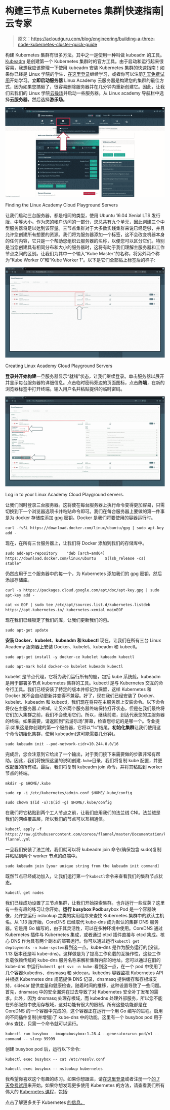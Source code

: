 # 构建三节点 Kubernetes 集群|快速指南|云专家

> 原文：<https://acloudguru.com/blog/engineering/building-a-three-node-kubernetes-cluster-quick-guide>

构建 Kubernetes 集群有很多方法。其中之一是使用一种叫做 kubeadm 的工具。 [Kubeadm](https://acloudguru.com/hands-on-labs/building-a-kubernetes-cluster-with-kubeadm) 是创建第一个 Kubernetes 集群时的官方工具。由于启动和运行起来很容易，我想我应该整理一下使用 kubeadm 安装 Kubernetes 集群的快速指南！如果你已经是 Linux 学院的学生，[在这里登录](https://linuxacademy.com/login?utm_source)继续学习，或者你可以注册[7 天免费试用](https://linuxacademy.com/pricing?utm_source)开始学习。**立即启动服务器** Linux Academy 云服务器是构建您的集群的最佳方式，因为如果您搞砸了，很容易删除服务器并在几分钟内重新创建它。因此，让我们去我们的 Linux 学院[云操场](https://wpengine.linuxacademy.com/linux-academy/introducing-cloud-playground-even-more-hands-on-training-features/?utm_source)并启动一些服务器。从 Linux academy 导航栏中选择**云服务器**，然后选择**游乐场**。

[![linux-academy-cloud-playground](img/5aabbc372da60e79d4af108498912893.png)](https://linuxacademy.com)

Finding the Linux Academy Cloud Playground Servers

让我们启动三台服务器，都是相同的类型，使用 Ubuntu 16.04 Xenial LTS 发行版，中等大小。作为您的帐户访问的一部分，您总共有九个单元，因此创建三个中型服务器将足以达到该容量。三节点集群对于大多数实践集群来说已经足够，并且允许您创建所有想要的资源。我们将为服务器添加一个标签，这不会改变机器本身的任何内容，它只是一个帮助您组织云服务器的名称，以便您可以区分它们。特别是当您创建具有相同分布和大小的服务器时，这将有助于我们理解主服务器和工作节点之间的区别。让我们为其中一个输入“Kube Master”的名称，将另外两个称为“Kube Worker 0”和“Kube Worker 1”。以下是它们全部贴上标签后的样子:

[![cloud playground - linux academy](img/746de9f95d1a37d9960a3ecb0b611b0e.png)](https://linuxacademy.com)

Creating Linux Academy Cloud Playground Servers

**登录并开始构建**一旦服务器显示“就绪”状态，让我们继续登录。单击服务器以展开并显示每台服务器的详细信息。点击临时密码旁边的页面图标，点击**终端**，在新的浏览器标签中打开终端。输入用户名并粘贴提供的临时密码。

[![cloud playground - linux academy](img/00290037a3d1d2b7df4e89ca1d09bc0a.png)](https://linuxacademy.com)

Log in to your Linux Academy Cloud Playground servers.

让我们同时登录三台服务器。这将使在每台服务器上执行命令变得更加容易，只需切换到下一个浏览器选项卡并粘贴命令即可。我们在每台服务器上要做的第一件事是为 docker 存储库添加 gpg 密钥。Docker 是我们将要使用的容器运行时。

```
curl -fsSL https://download.docker.com/linux/ubuntu/gpg | sudo apt-key add -
```

现在，在所有三台服务器上，让我们将 Docker 添加到我们的存储库中。

```
sudo add-apt-repository    "deb [arch=amd64] https://download.docker.com/linux/ubuntu    $(lsb_release -cs)    stable"
```

仍然应用于三个服务器中的每一个，为 Kubernetes 添加我们的 gpg 密钥，然后添加存储库。

```
curl -s https://packages.cloud.google.com/apt/doc/apt-key.gpg | sudo apt-key add -
```

```
cat << EOF | sudo tee /etc/apt/sources.list.d/kubernetes.listdeb https://apt.kubernetes.io/ kubernetes-xenial mainEOF
```

现在我们已经锁定了我们的库，让我们更新我们的包。

```
sudo apt-get update
```

**安装 Docker、kubelet、kubeadm 和 kubectl** 现在，让我们在所有三台 Linux Academy 服务器上安装 Docker、kubelet、kubeadm 和 kubectl。

```
sudo apt-get install -y docker-ce kubelet kubeadm kubectl
```

```
sudo apt-mark hold docker-ce kubelet kubeadm kubectl
```

kubelet 是节点代理，它将为我们运行所有的舱，包括 kube 系统舱。kubeadm 是用于部署多节点 kubernetes 集群的工具。kubectl 是与 Kubernetes 交互的命令行工具。我们已经安装了特定的版本并标记为保留，这样 Kubernetes 和 Docker 就不会自动更新并变得不兼容。好了，现在我们已经安装了 Docker、kubelet、kubeadm 和 kubectl，我们现在将只在主服务器上安装命令。以下命令将仅在主服务器*上完成*。让另外两个服务器终端保持打开状态，但是在我们最终将它们加入集群之前，我们不会使用它们。所以，继续前进，到达代表您的主服务器的终端。如果需要，请返回到“云游乐场”屏幕，检查您标记的是哪一个。专业提示:如果这是你创建的第一个服务器，它将以“1c”结尾。**初始化集群**让我们使用这个命令初始化集群，使用 kubeadm(这可能需要几分钟)。

```
sudo kubeadm init --pod-network-cidr=10.244.0.0/16
```

完成后，您会注意到它给出了一个输出，对于我们接下来需要做的步骤非常有帮助。因此，我们将按照这里的说明创建`.kube`目录，我们将复制 kube 配置，并更改配置的所有权。最后，我们将复制 kubeadm join 命令，并将其粘贴到 worker 节点的终端。

```
mkdir -p $HOME/.kube
```

```
sudo cp -i /etc/kubernetes/admin.conf $HOME/.kube/config
```

```
sudo chown $(id -u):$(id -g) $HOME/.kube/config
```

在我们将它粘贴到两个工人节点之前，让我们应用我们的法兰绒 CNI。法兰绒是我们的网络覆盖层，所以我们的节点可以互相通信。

```
kubectl apply -f https://raw.githubusercontent.com/coreos/flannel/master/Documentation/kube-flannel.yml
```

一旦我们安装了法兰绒，我们就可以将 kubeadm join 命令(确保包含 sudo)复制并粘贴到两个 worker 节点的终端中。

```
sudo kubeadm join [your unique string from the kubeadm init command]
```

既然节点已经成功加入，让我们运行第一个`kubectl`命令来查看我们的集群节点状态。

```
kubectl get nodes
```

我们已经成功设置了三节点集群，让我们开始探索集群。也许运行一些豆荚？这里有一些有趣的练习让你开始。**运行 busybox Pod**busybox Pod 是一个容器映像，允许您运行 nslookup 之类的实用程序来查找 Kubernetes 集群中的默认主机名。从 1.13 版开始，CoreDNS 已经取代 kube-dns 成为默认的集群 DNS 服务器。它是用 Go 编写的，由于其灵活性，可以在多种环境中使用。CoreDNS 通过 Kubernetes 插件与 Kubernetes 集成，或者通过 etcd 插件直接与 etcd 集成。核心 DNS 作为具有两个副本的部署运行。你可以通过运行`kubectl get deployments -n kube-system`看到这一点。kube-dns 是作为服务运行的(没错，1.13 版本还是叫 kube-dns)。这样做是为了提高工作负载的互操作性，这些工作负载依赖传统的 kube-dns 服务名称来解析集群内部的地址。您可以通过在旧的 kube-dns 中运行`kubectl get svc -n kube-`看到这一点，在一个 pod 中使用了几个容器:kubedns、dnsmasq 和 sidecar。kubedns 容器监视 Kubernetes API 并根据 Kubernetes dns 规范提供 DNS 记录，dnsmasq 提供缓存和存根域支持，sidecar 提供度量和健康检查。随着时间的推移，这种设置导致了一些问题。首先，dnsmasq 中的安全漏洞在过去导致了对 Kubernetes 安全补丁发布的需求。此外，因为 dnsmasq 处理存根域，而 kubedns 处理外部服务，所以您不能在外部服务中使用存根域，这对功能有很大的限制。所有这些功能都是在 CoreDNS 的一个容器中完成的，这个容器正在运行一个用 Go 编写的进程。启用的不同插件复制(并增强)了 kube-dns 中的功能。这里有一个 busybox pod 用于 dns 查找，只需一个命令就可以运行。

```
kubectl run busybox --image=busybox:1.28.4 --generator=run-pod/v1 --command -- sleep 99999
```

创建 busybox pod 后，运行以下命令:

```
kubectl exec busybox -- cat /etc/resolv.conf
```

```
kubectl exec busybox -- nslookup kubernetes
```

我希望你喜欢这个有趣的练习。如果你想跟进，请[在这里登录](https://linuxacademy.com/login?utm_source)或者注册一个[的 7 天免费试用](https://linuxacademy.com/pricing?utm_source)来开始。如果你想发现更多使用 Kubernetes 的方法，请查看我们所有伟大的 [Kubernetes 课程](https://linuxacademy.com/containers/courses?utm_source)，包括:

点击了解更多关于 Kubernetes [的信息。](https://linuxacademy.com/blog/?s)